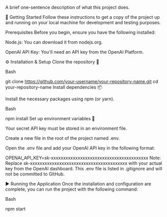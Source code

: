 A brief one-sentence description of what this project does.

🚀 Getting Started
Follow these instructions to get a copy of the project up and running on your local machine for development and testing purposes.

Prerequisites
Before you begin, ensure you have the following installed:

Node.js: You can download it from nodejs.org.

OpenAI API Key: You'll need an API key from the OpenAI Platform.

⚙️ Installation & Setup
Clone the repository 🐑

Bash

git clone https://github.com/your-username/your-repository-name.git
cd your-repository-name
Install dependencies 📦

Install the necessary packages using npm (or yarn).

Bash

npm install
Set up environment variables 🔑

Your secret API key must be stored in an environment file.

Create a new file in the root of the project named .env.

Open the .env file and add your OpenAI API key in the following format:

OPENAI_API_KEY=sk-xxxxxxxxxxxxxxxxxxxxxxxxxxxxxxxxxxxxxxxx
Note: Replace sk-xxxxxxxxxxxxxxxxxxxxxxxxxxxxxxxxxxxxxxxx with your actual key from the OpenAI dashboard. This .env file is listed in .gitignore and will not be committed to GitHub.

▶️ Running the Application
Once the installation and configuration are complete, you can run the project with the following command:

Bash

npm start
